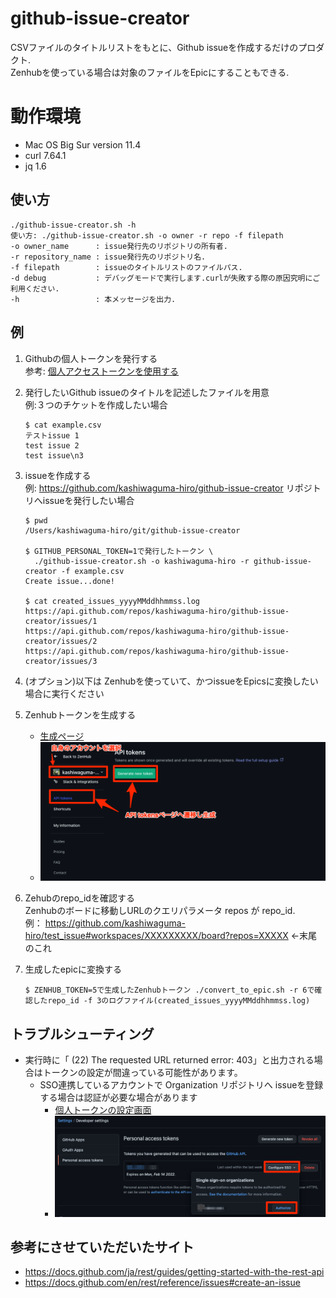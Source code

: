 # github-issue-creator


CSVファイルのタイトルリストをもとに、Github issueを作成するだけのプロダクト.  
Zenhubを使っている場合は対象のファイルをEpicにすることもできる.  

# 動作環境
- Mac OS Big Sur version 11.4
- curl 7.64.1 
- jq 1.6

## 使い方
```
./github-issue-creator.sh -h
使い方: ./github-issue-creator.sh -o owner -r repo -f filepath
-o owner_name      : issue発行先のリポジトリの所有者.
-r repository_name : issue発行先のリポジトリ名.
-f filepath        : issueのタイトルリストのファイルパス.
-d debug           : デバッグモードで実行します.curlが失敗する際の原因究明にご利用ください.
-h                 : 本メッセージを出力.
```

## 例

1. Githubの個人トークンを発行する  
   参考: [個人アクセストークンを使用する
   ](https://docs.github.com/ja/authentication/keeping-your-account-and-data-secure/creating-a-personal-access-token#creating-a-token)

1. 発行したいGithub issueのタイトルを記述したファイルを用意  
   例:３つのチケットを作成したい場合
   ```Shell
   $ cat example.csv
   テストissue 1
   test issue 2
   test issue\n3
   ```

1. issueを作成する  
   例: https://github.com/kashiwaguma-hiro/github-issue-creator リポジトリへissueを発行したい場合
   ```Shell
   $ pwd
   /Users/kashiwaguma-hiro/git/github-issue-creator

   $ GITHUB_PERSONAL_TOKEN=1で発行したトークン \
     ./github-issue-creator.sh -o kashiwaguma-hiro -r github-issue-creator -f example.csv
   Create issue...done!

   $ cat created_issues_yyyyMMddhhmmss.log
   https://api.github.com/repos/kashiwaguma-hiro/github-issue-creator/issues/1
   https://api.github.com/repos/kashiwaguma-hiro/github-issue-creator/issues/2
   https://api.github.com/repos/kashiwaguma-hiro/github-issue-creator/issues/3
   ```

1. (オプション)以下は Zenhubを使っていて、かつissueをEpicsに変換したい場合に実行ください  

1. Zenhubトークンを生成する  
   - [生成ページ](https://app.zenhub.com/dashboard/tokens)
   - ![設定のイメージ](img/zenhub_token.png)

1. Zehubのrepo_idを確認する  
   Zenhubのボードに移動しURLのクエリパラメータ repos が repo_id.  
   例： https://github.com/kashiwaguma-hiro/test_issue#workspaces/XXXXXXXXX/board?repos=XXXXX ←末尾のこれ

1. 生成したepicに変換する  
   ```Shell
   $ ZENHUB_TOKEN=5で生成したZenhubトークン ./convert_to_epic.sh -r 6で確認したrepo_id -f 3のログファイル(created_issues_yyyyMMddhhmmss.log)
   ```

## トラブルシューティング
- 実行時に「 (22) The requested URL returned error: 403」と出力される場合はトークンの設定が間違っている可能性があります。
  - SSO連携しているアカウントで Organization リポジトリへ issueを登録する場合は認証が必要な場合があります
    - [個人トークンの設定画面](https://github.com/settings/tokens)
    - ![設定のイメージ](img/configure_sso.png)

## 参考にさせていただいたサイト
- https://docs.github.com/ja/rest/guides/getting-started-with-the-rest-api
- https://docs.github.com/en/rest/reference/issues#create-an-issue

